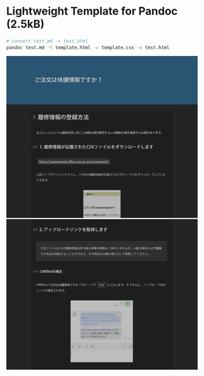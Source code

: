 # Lightweight Template for Pandoc (2.5kB)

```sh
# convert test.md -> test.html
pandoc test.md -t template.html -c template.css -o test.html
```

![](./README/000095.png)
![](./README/000096.png)